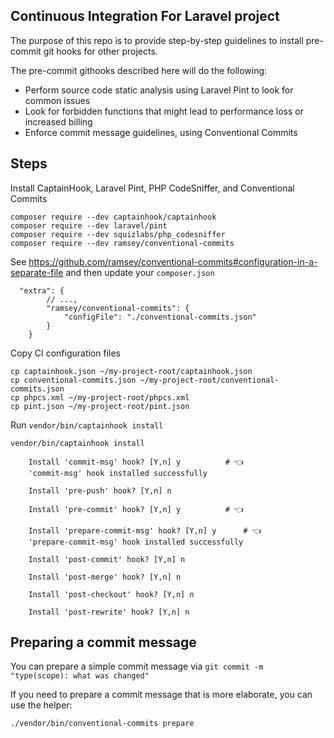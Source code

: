 ## Continuous Integration For Laravel project

The purpose of this repo is to provide step-by-step guidelines to install pre-commit git hooks for other projects.

The pre-commit githooks described here will do the following:

- Perform source code static analysis using Laravel Pint to look for common issues
- Look for forbidden functions that might lead to performance loss or increased billing
- Enforce commit message guidelines, using Conventional Commits

## Steps

Install CaptainHook, Laravel Pint, PHP CodeSniffer, and Conventional Commits

```
composer require --dev captainhook/captainhook
composer require --dev laravel/pint
composer require --dev squizlabs/php_codesniffer
composer require --dev ramsey/conventional-commits
```

See https://github.com/ramsey/conventional-commits#configuration-in-a-separate-file and then update your `composer.json`

```
  "extra": {
        // ...,
		"ramsey/conventional-commits": {
			"configFile": "./conventional-commits.json"
		}
	}
```

Copy CI configuration files

```
cp captainhook.json ~/my-project-root/captainhook.json
cp conventional-commits.json ~/my-project-root/conventional-commits.json
cp phpcs.xml ~/my-project-root/phpcs.xml
cp pint.json ~/my-project-root/pint.json
```

Run `vendor/bin/captainhook install`

```
vendor/bin/captainhook install

	Install 'commit-msg' hook? [Y,n] y			# 👈
	'commit-msg' hook installed successfully

	Install 'pre-push' hook? [Y,n] n

	Install 'pre-commit' hook? [Y,n] y			# 👈

	Install 'prepare-commit-msg' hook? [Y,n] y		# 👈
	'prepare-commit-msg' hook installed successfully

	Install 'post-commit' hook? [Y,n] n

	Install 'post-merge' hook? [Y,n] n

	Install 'post-checkout' hook? [Y,n] n

	Install 'post-rewrite' hook? [Y,n] n
```

## Preparing a commit message

You can prepare a simple commit message via `git commit -m "type(scope): what was changed"`

If you need to prepare a commit message that is more elaborate, you can use the helper:

`./vendor/bin/conventional-commits prepare`
